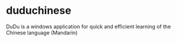 # duduchinese
DuDu is a windows application for quick and efficient learning of the Chinese language (Mandarin)
